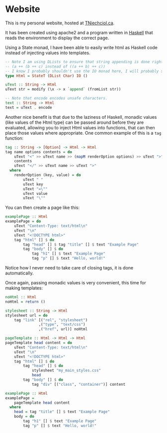 Website
=======

This is my personal website, hosted at [TNiechciol.ca](http://TNiechciol.ca).

It has been created using apache2 and a program written in [Haskell](http://www.haskell.org/haskellwiki/Haskell) that reads the environment to display the correct page.

Using a State monad, I have been able to easily write html as Haskell code instead of injecting values into templates.

```haskell
-- Note I am using DLists to ensure that string appending is done right assiciatively.
-- (a ++ (b ++ c) instead of ((a ++ b) ++ c))
-- I know I probably shouldn't use the IO monad here, I will probably split this up later.
type Html = StateT (DList Char) IO ()

uText :: String -> Html
uText str = modify (\x -> x `append` (fromList str))

-- Note that encode encodes unsafe characters.
text :: String -> Html
text = uText . encode
```

Another nice benefit is that due to the laziness of Haskell, monadic values (like values of the Html type) can be passed around before they are evaluated, allowing you to inject Html values into functions, that can then place those values where appropriate. One common example of this is a `tag` function:

```haskell
tag :: String -> [Option] -> Html -> Html
tag name options contents = do
    uText "<" >> uText name >> (mapM renderOption options) >> uText ">"
    contents
    uText "</" >> uText name >> uText ">"
  where
    renderOption (key, value) = do
        uText " "
        uText key
        uText "=\""
        uText value
        uText "\""
```

You can then create a page like this:

```haskell
examplePage :: Html
examplePage = do
    uText "Content-Type: text/html\n"
    uText "\n"
    uText "<!DOCTYPE html>"
    tag "html" [] $ do
        tag "head" [] $ tag "title" [] $ text "Example Page"
        tag "body" [] $ do
            tag "h1" [] $ text "Example Page"
            tag "p" [] $ text "Hello, world!"
```

Notice how I never need to take care of closing tags, it is done automatically.

Once again, passing monadic values is very convenient, this time for making templates:

```haskell
noHtml :: Html
noHtml = return ()

stylesheet :: String -> Html
stylesheet url = do
    tag "link" [("rel", "stylesheet")
               ,("type", "text/css")
               ,("href", url)] noHtml

pageTemplate :: Html -> Html -> Html
pageTemplate head content = do
    uText "Content-Type: text/html\n"
    uText "\n"
    uText "<!DOCTYPE html>"
    tag "html" [] $ do
        tag "head" [] $ do
            stylesheet "my_main_styles.css"
            head
        tag "body" [] $ do
            tag "div" [("class", "container")] content

examplePage :: Html
examplePage =
    pageTemplate head content
  where
    head = tag "title" [] $ text "Example Page"
    body = do
        tag "h1" [] $ text "Example Page"
        tag "p" [] $ text "Hello, world!"
```
